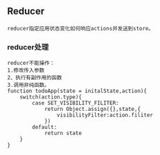 ## Reducer
    reducer指定应用状态变化如何响应actions并发送到store。
### reducer处理
    reducer不能操作：
    1.修改传入参数
    2、执行有副作用的函数
    3.调用非纯函数。
    function todoApp(state = initalState,action){
        switch(action.type){
            case SET_VISIBILITY_FILITER:
                return Object.assign({},state,{
                    visibilityFilter:action.filiter
                })
            default:
                return state
        }
    }
